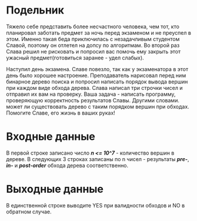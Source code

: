 # Подельник
Тяжело себе представить более несчастного человека, чем тот, кто планировал 
заботать предмет за ночь перед экзаменом и не преуспел в этом. Именно 
такая беда приключилась с незадачливым студентом Славой, поэтому он
отлетел на допсу по алгоритмам. Во второй раз Слава решил не рисковать и попросил
вас помочь ему закрыть этот ужасный предмет(готовиться заранее - удел слабых).

Наступил день экзамена. Славе повезло, так как у экзаменатора в этот день 
было хорошее настроение. Преподаватель нарисовал перед ним бинарное дерево поиска и попросил
написать порядок вывода вершин при каждом виде обхода дерева. Слава написал три строчки чисел
и отправил их вам на проверку. Ваша задача - написать программу, проверяющую корректность
результатов Славы. Другими словами. может ли существовать дерево с таким порядком вершин 
при обходах. Помогите Славе, его жизнь в ваших руках!

# Входные данные

В первой строке записано число ___n <= 10^7___ - количество вершин в дереве. В следующих 
3 строках записаны по n чисел - результаты ___pre-___, ___in-___ и ___post-order___ обхода
дерева соответственно.

# Выходные данные
В единственной строке выводите YES при валидности обходов и NO в обратном случае.